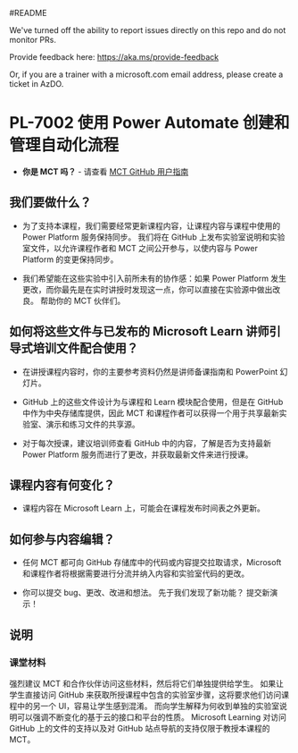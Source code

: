 #README

We've turned off the ability to report issues directly on this repo and do not monitor PRs.

Provide feedback here: https://aka.ms/provide-feedback

Or, if you are a trainer with a microsoft.com email address, please create a ticket in AzDO.

# PL-7002 使用 Power Automate 创建和管理自动化流程

- **你是 MCT 吗？** - 请查看 [MCT GitHub 用户指南](https://microsoftlearning.github.io/MCT-User-Guide/)

## 我们要做什么？

- 为了支持本课程，我们需要经常更新课程内容，让课程内容与课程中使用的 Power Platform 服务保持同步。  我们将在 GitHub 上发布实验室说明和实验室文件，以允许课程作者和 MCT 之间公开参与，以使内容与 Power Platform 的变更保持同步。

- 我们希望能在这些实验中引入前所未有的协作感：如果 Power Platform 发生更改，而你最先是在实时讲授时发现这一点，你可以直接在实验源中做出改良。 帮助你的 MCT 伙伴们。

## 如何将这些文件与已发布的 Microsoft Learn 讲师引导式培训文件配合使用？

- 在讲授课程内容时，你的主要参考资料仍然是讲师备课指南和 PowerPoint 幻灯片。

- GitHub 上的这些文件设计为与课程和 Learn 模块配合使用，但是在 GitHub 中作为中央存储库提供，因此 MCT 和课程作者可以获得一个用于共享最新实验室、演示和练习文件的共享源。

- 对于每次授课，建议培训师查看 GitHub 中的内容，了解是否为支持最新 Power Platform 服务而进行了更改，并获取最新文件来进行授课。

## 课程内容有何变化？

- 课程内容在 Microsoft Learn 上，可能会在课程发布时间表之外更新。

## 如何参与内容编辑？

- 任何 MCT 都可向 GitHub 存储库中的代码或内容提交拉取请求，Microsoft 和课程作者将根据需要进行分流并纳入内容和实验室代码的更改。

- 你可以提交 bug、更改、改进和想法。 先于我们发现了新功能？ 提交新演示！

## 说明

### 课堂材料

强烈建议 MCT 和合作伙伴访问这些材料，然后将它们单独提供给学生。 如果让学生直接访问 GitHub 来获取所授课程中包含的实验室步骤，这将要求他们访问课程中的另一个 UI，容易让学生感到混淆。 而向学生解释为何收到单独的实验室说明可以强调不断变化的基于云的接口和平台的性质。 Microsoft Learning 对访问 GitHub 上的文件的支持以及对 GitHub 站点导航的支持仅限于教授本课程的 MCT。
